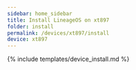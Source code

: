 ```yaml
---
sidebar: home_sidebar
title: Install LineageOS on xt897
folder: install
permalink: /devices/xt897/install
device: xt897
---
```

{% include templates/device_install.md %}
